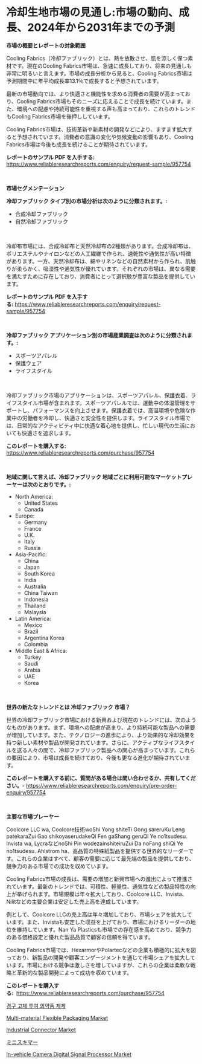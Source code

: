 <p><h1>冷却生地市場の見通し:市場の動向、成長、2024年から2031年までの予測</h1></p><p><strong>市場の概要とレポートの対象範囲</strong></p>
<p><p>Cooling Fabrics（冷却ファブリック）とは、熱を放散させ、肌を涼しく保つ素材です。現在のCooling Fabrics市場は、急速に成長しており、将来の見通しも非常に明るいと言えます。市場の成長分析から見ると、Cooling Fabrics市場は予測期間中に年平均成長率13.1％で成長すると予想されています。</p><p>最新の市場動向では、より快適さと機能性を求める消費者の需要が高まっており、Cooling Fabrics市場もそのニーズに応えることで成長を続けています。また、環境への配慮や持続可能性を重視する声も高まっており、これらのトレンドもCooling Fabrics市場を後押ししています。</p><p>Cooling Fabrics市場は、技術革新や新素材の開発などにより、ますます拡大すると予想されています。消費者の意識の変化や気候変動の影響もあり、Cooling Fabrics市場は今後も成長を続けることが期待されています。</p></p>
<p><strong>レポートのサンプル PDF を入手する:</strong> <a href="https://www.reliableresearchreports.com/enquiry/request-sample/957754">https://www.reliableresearchreports.com/enquiry/request-sample/957754</a></p>
<p>&nbsp;</p>
<p><strong>市場セグメンテーション</strong></p>
<p><strong>冷却ファブリック タイプ別の市場分析は次のように分類されます。:</strong></p>
<p><ul><li>合成冷却ファブリック</li><li>自然冷却ファブリック</li></ul></p>
<p>&nbsp;</p>
<p><p>冷却布市場には、合成冷却布と天然冷却布の2種類があります。合成冷却布は、ポリエステルやナイロンなどの人工繊維で作られ、速乾性や通気性が高い特徴があります。一方、天然冷却布は、綿やリネンなどの自然素材から作られ、肌触りが柔らかく、吸湿性や通気性が優れています。それぞれの市場は、異なる需要を満たすために存在しており、消費者にとって選択肢が豊富な製品を提供しています。</p></p>
<p><strong>レポートのサンプル PDF を入手する:</strong>&nbsp;<a href="https://www.reliableresearchreports.com/enquiry/request-sample/957754">https://www.reliableresearchreports.com/enquiry/request-sample/957754</a></p>
<p>&nbsp;</p>
<p><strong> 冷却ファブリック アプリケーション別の市場産業調査は次のように分類されます。:</strong></p>
<p><ul><li>スポーツアパレル</li><li>保護ウェア</li><li>ライフスタイル</li></ul></p>
<p>&nbsp;</p>
<p><p>冷却ファブリック市場のアプリケーションは、スポーツアパレル、保護衣着、ライフスタイル市場が含まれます。スポーツアパレルでは、運動中の体温管理をサポートし、パフォーマンスを向上させます。保護衣着では、高温環境や危険な作業中の労働者を冷却し、快適さと安全性を提供します。ライフスタイル市場では、日常的なアクティビティ中に快適な着心地を提供し、忙しい現代の生活においても快適さを追求します。</p></p>
<p><strong>このレポートを購入する:</strong>&nbsp; <a href="https://www.reliableresearchreports.com/purchase/957754">https://www.reliableresearchreports.com/purchase/957754</a></p>
<p>&nbsp;</p>
<p><strong>地域に関して言えば、冷却ファブリック 地域ごとに利用可能なマーケットプレーヤーは次のとおりです。:</strong></p>
<p><ul>
    <li>
        North America:
        <ul>
            <li>United States</li>
            <li>Canada</li>
        </ul>
    </li>
    <li>
        Europe:
        <ul>
            <li>Germany</li>
            <li>France</li>
            <li>U.K.</li>
            <li>Italy</li>
            <li>Russia</li>
        </ul>
    </li>
    <li>
        Asia-Pacific:
        <ul>
            <li>China</li>
            <li>Japan</li>
            <li>South Korea</li>
            <li>India</li>
            <li>Australia</li>
            <li>China Taiwan</li>
            <li>Indonesia</li>
            <li>Thailand</li>
            <li>Malaysia</li>
        </ul>
    </li>
    <li>
        Latin America:
        <ul>
            <li>Mexico</li>
            <li>Brazil</li>
            <li>Argentina Korea</li>
            <li>Colombia</li>
        </ul>
    </li>
    <li>
        Middle East & Africa:
        <ul>
            <li>Turkey</li>
            <li>Saudi</li>
            <li>Arabia</li>
            <li>UAE</li>
            <li>Korea</li>
        </ul>
    </li>
    </ul></p>
<p>&nbsp;</p>
<p><strong>世界の新たなトレンドとは 冷却ファブリック 市場？</strong></p>
<p><p>世界の冷却ファブリック市場における新興および現在のトレンドには、次のようなものがあります。まず、環境への配慮が高まり、より持続可能な製品への需要が増加しています。また、テクノロジーの進歩により、より効果的な冷却効果を持つ新しい素材や製品が開発されています。さらに、アクティブなライフスタイルを送る人々の間で、冷却ファブリック製品への関心が高まっています。これらの要因により、市場は成長を続けており、今後も更なる進化が期待されています。</p></p>
<p><strong>このレポートを購入する前に、質問がある場合は問い合わせるか、共有してください。</strong>- <a href="https://www.reliableresearchreports.com/enquiry/pre-order-enquiry/957754">https://www.reliableresearchreports.com/enquiry/pre-order-enquiry/957754</a></p>
<p>&nbsp;</p>
<p><strong>主要な市場プレーヤー</strong></p>
<p><p>Coolcore LLC wa, Coolcore技術woShi Yong shiteTi Gong sareruKu Leng patekaraZui Gao shikoyaserudakeQi Fen gaShang geruQi Ye no1tsudesu. Invista wa, LycraなどnoShi Pin wodezainshiteiruZui Da noFang shiQi Ye no1tsudesu. Ahlstrom ha、高品質の特殊紙製品を提供する世界的なリーダーです。これらの企業はすべて、顧客の需要に応じて最先端の製品を提供しており、競争力のある市場での成功を収めています。</p><p>Cooling Fabrics市場の成長は、需要の増加と新興市場への進出によって推進されています。最新のトレンドでは、可積性、軽量性、通気性などの製品特性の向上が挙げられます。市場規模は年々拡大しており、Coolcore LLC、Invista、Nilitなどの主要企業は安定した売上高を達成しています。</p><p>例として、Coolcore LLCの売上高は年々増加しており、市場シェアを拡大しています。また、Invistaも安定した収益を上げており、市場におけるリーダーの地位を維持しています。Nan Ya Plasticsも市場での存在感を高めており、競争力のある価格設定と優れた製品品質で顧客の信頼を得ています。</p><p>Cooling Fabrics市場では、HexarmorやPolartecなどの企業も積極的に拡大を図っており、新製品の開発や顧客エンゲージメントを通じて市場シェアを拡大しています。市場における競争は激しさを増していますが、これらの企業は柔軟な戦略と革新的な製品開発によって成功を収めています。</p></p>
<p><strong>このレポートを購入する:</strong>&nbsp;&nbsp;<a href="https://www.reliableresearchreports.com/purchase/957754">https://www.reliableresearchreports.com/purchase/957754</a></p>
<p><p><a href="https://medium.com/@melisahurt/%EC%9C%A0%ED%99%94%EC%A0%9C-%EC%B2%B4%EC%96%B4-%EC%B6%94%EA%B0%80%EC%A0%9C%EC%A0%9C-%EC%8B%9C%EC%9E%A5-%EC%A0%90%EC%9C%A0%EC%9C%A8-%EB%B3%80%ED%99%94%EC%99%80-%EC%8B%9C%EC%9E%A5-%EC%84%B1%EC%9E%A5-%ED%8A%B8%EB%A0%8C%EB%93%9C-2024-2031-ba9fcd8550d1">경구 고체 투여 의약품 제제</a></p><p><a href="https://sudsy-motorcycle-bbc.notion.site/Multi-material-Flexible-Packaging-Market-with-the-goal-of-estimating-the-market-size-and-future-grow-3dd180619c6f47c3bf70e5151eda8f83">Multi-material Flexible Packaging Market</a></p><p><a href="https://github.com/Angelnienowdseej3e45z3p8c/Market-Research-Report-List-1/blob/main/industrial-connector-market.md">Industrial Connector Market</a></p><p><a href="https://medium.com/@dwighthuels1/%E6%AC%A1%E3%81%AE%E6%96%87%E7%AB%A0%E3%82%92%E6%97%A5%E6%9C%AC%E8%AA%9E%E3%81%AB%E7%BF%BB%E8%A8%B3%E3%81%97%E3%81%A6%E3%81%84%E3%81%BE%E3%81%99-%E3%83%9E%E3%83%BC%E3%82%B1%E3%83%83%E3%83%88%E3%82%B7%E3%82%A7%E3%82%A2-%E3%83%88%E3%83%AC%E3%83%B3%E3%83%89-%E6%88%90%E9%95%B7%E3%83%91%E3%82%BF%E3%83%BC%E3%83%B3%E3%81%AA%E3%81%A9%E3%81%AE%E3%83%87%E3%82%B3%E3%83%BC%E3%83%87%E3%82%A3%E3%83%B3%E3%82%B0%E3%83%9F%E3%83%8B%E3%82%B9%E3%82%AD%E3%83%9E%E3%83%BC%E5%B8%82%E5%A0%B4%E3%83%A1%E3%83%88%E3%83%AA%E3%82%AF%E3%82%B9-bf1f76c367d7">ミニスキマー</a></p><p><a href="https://view.publitas.com/reportprime-1/in-vehicle-camera-digital-signal-processor-market-size-growth-and-forecast-from-2024-2031/">In-vehicle Camera Digital Signal Processor Market</a></p></p>